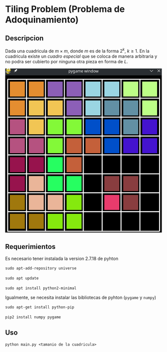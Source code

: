 # Tiling Problem (Problema de Adoquinamiento)

## Descripcion
Dada una cuadricula de $m \times m$, donde $m$ es de la forma $2^k$, $k \geq 1$. En la cuadricula existe un *cuadro especial* que se coloca de manera arbitraria y no podra ser cubierto por ninguna otra pieza en forma de *L*. 

![Alt text](grid.gif)

## Requerimientos

Es necesario tener instalada la version 2.7.18 de pyhton
```
sudo apt-add-repository universe

sudo apt update

sudo apt install python2-minimal
```
  
Igualmente, se necesita instalar las bibliotecas de pyhton (`pygame` y `numpy`)
``` 
sudo apt-get install python-pip 

pip2 install numpy pygame
```


## Uso

```
python main.py <tamanio de la cuadricula>
```

